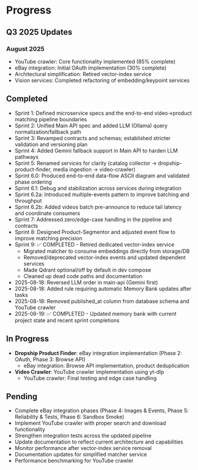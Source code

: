 # Progress

## Q3 2025 Updates

### August 2025
- YouTube crawler: Core functionality implemented (85% complete)
- eBay integration: Initial OAuth implementation (30% complete)
- Architectural simplification: Retired vector-index service
- Vision services: Completed refactoring of embedding/keypoint services

## Completed
- Sprint 1: Defined microservice specs and the end-to-end video→product matching pipeline boundaries
- Sprint 2: Unified Main API spec and added LLM (Ollama) query normalization/fallback path
- Sprint 3: Revamped contracts and schemas; established stricter validation and versioning plan
- Sprint 4: Added Gemini fallback support in Main API to harden LLM pathways
- Sprint 5: Renamed services for clarity (catalog collector → dropship-product-finder, media ingestion → video-crawler)
- Sprint 6.0: Produced end-to-end data-flow ASCII diagram and validated phase ordering
- Sprint 6.1: Debug and stabilization across services during integration
- Sprint 6.2a: Introduced multiple-events pattern to improve batching and throughput
- Sprint 6.2b: Added videos batch pre-announce to reduce tail latency and coordinate consumers
- Sprint 7: Addressed zero/edge-case handling in the pipeline and contracts
- Sprint 8: Designed Product-Segmentor and adjusted event flow to improve matching precision
- Sprint 9: ✅ COMPLETED - Retired dedicated vector-index service
  - Migrated matcher to consume embeddings directly from storage/DB
  - Removed/deprecated vector-index events and updated dependent services
  - Made Qdrant optional/off by default in dev compose
  - Cleaned up dead code paths and documentation
- 2025-08-18: Reversed LLM order in main-api (Gemini first)
- 2025-08-18: Added rule requiring automatic Memory Bank updates after tasks
- 2025-08-18: Removed published_at column from database schema and YouTube crawler
- 2025-08-19: ✅ COMPLETED - Updated memory bank with current project state and recent sprint completions

## In Progress
- **Dropship Product Finder**: eBay integration implementation (Phase 2: OAuth, Phase 3: Browse API)
  * eBay integration: Browse API implementation, product deduplication
- **Video Crawler**: YouTube crawler implementation using yt-dlp
  * YouTube crawler: Final testing and edge case handling

## Pending
- Complete eBay integration phases (Phase 4: Images & Events, Phase 5: Reliability & Tests, Phase 6: Sandbox Smoke)
- Implement YouTube crawler with proper search and download functionality
- Strengthen integration tests across the updated pipeline
- Update documentation to reflect current architecture and capabilities
- Monitor performance after vector-index service removal
- Documentation updates for simplified matcher service
- Performance benchmarking for YouTube crawler